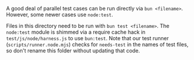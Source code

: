 A good deal of parallel test cases can be run directly via `bun <filename>`.
However, some newer cases use `node:test`.

Files in this directory need to be run with `bun test <filename>`. The
`node:test` module is shimmed via a require cache hack in
`test/js/node/harness.js` to use `bun:test`.  Note that our test runner
(`scripts/runner.node.mjs`) checks for `needs-test` in the names of test files,
so don't rename this folder without updating that code.
